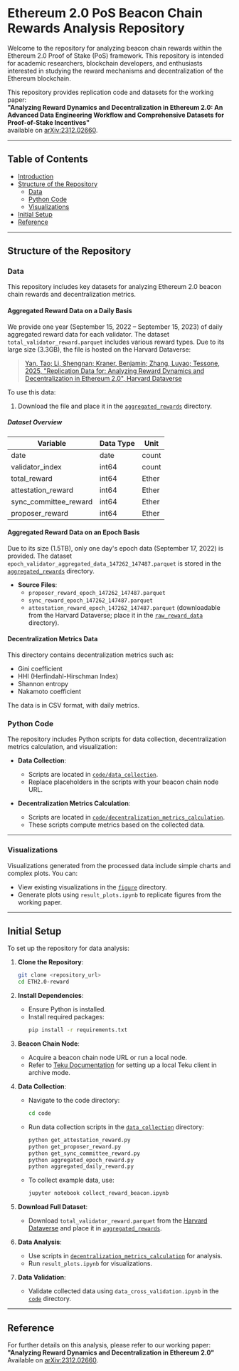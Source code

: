 # Ethereum 2.0 PoS Beacon Chain Rewards Analysis Repository

Welcome to the repository for analyzing beacon chain rewards within the Ethereum 2.0 Proof of Stake (PoS) framework. This repository is intended for academic researchers, blockchain developers, and enthusiasts interested in studying the reward mechanisms and decentralization of the Ethereum blockchain. 

This repository provides replication code and datasets for the working paper:  
**"Analyzing Reward Dynamics and Decentralization in Ethereum 2.0: An Advanced Data Engineering Workflow and Comprehensive Datasets for Proof-of-Stake Incentives"**  
available on [arXiv:2312.02660](https://arxiv.org/abs/2312.02660).

---

## Table of Contents
- [Introduction](#ethereum-20-pos-beacon-chain-rewards-analysis-repository)
- [Structure of the Repository](#structure-of-the-repository)
  - [Data](#data)
  - [Python Code](#python-code)
  - [Visualizations](#visualizations)
- [Initial Setup](#initial-setup)
- [Reference](#reference)

---

## Structure of the Repository

### Data
This repository includes key datasets for analyzing Ethereum 2.0 beacon chain rewards and decentralization metrics.

#### Aggregated Reward Data on a Daily Basis
We provide one year (September 15, 2022 – September 15, 2023) of daily aggregated reward data for each validator. The dataset `total_validator_reward.parquet` includes various reward types. Due to its large size (3.3GB), the file is hosted on the Harvard Dataverse:

> [Yan, Tao; Li, Shengnan; Kraner, Benjamin; Zhang, Luyao; Tessone, 2025, "Replication Data for: Analyzing Reward Dynamics and Decentralization in Ethereum 2.0", Harvard Dataverse](https://doi.org/10.7910/DVN/HG36LO)

To use this data:
1. Download the file and place it in the [`aggregated_rewards`](data/raw_reward_data/aggregated_rewards) directory.

##### Dataset Overview
| **Variable**               | **Data Type** | **Unit** |
|----------------------------|---------------|----------|
| date                       | date          | count    |
| validator_index            | int64         | count    |
| total_reward               | int64         | Ether    |
| attestation_reward         | int64         | Ether    |
| sync_committee_reward      | int64         | Ether    |
| proposer_reward            | int64         | Ether    |

#### Aggregated Reward Data on an Epoch Basis
Due to its size (1.5TB), only one day's epoch data (September 17, 2022) is provided. The dataset `epoch_validator_aggregated_data_147262_147487.parquet` is stored in the [`aggregated_rewards`](data/raw_reward_data/aggregated_rewards) directory.

- **Source Files**:
  - `proposer_reward_epoch_147262_147487.parquet`
  - `sync_reward_epoch_147262_147487.parquet`
  - `attestation_reward_epoch_147262_147487.parquet` (downloadable from the Harvard Dataverse; place it in the [`raw_reward_data`](data/raw_reward_data) directory).

#### Decentralization Metrics Data
This directory contains decentralization metrics such as:
- Gini coefficient
- HHI (Herfindahl-Hirschman Index)
- Shannon entropy
- Nakamoto coefficient

The data is in CSV format, with daily metrics.



### Python Code
The repository includes Python scripts for data collection, decentralization metrics calculation, and visualization:

- **Data Collection**:
  - Scripts are located in [`code/data_collection`](code/data_collection).
  - Replace placeholders in the scripts with your beacon chain node URL.

- **Decentralization Metrics Calculation**:
  - Scripts are located in [`code/decentralization_metrics_calculation`](code/decentralization_metrics_calculation).
  - These scripts compute metrics based on the collected data.

---

### Visualizations
Visualizations generated from the processed data include simple charts and complex plots. You can:

- View existing visualizations in the [`figure`](figure) directory.
- Generate plots using `result_plots.ipynb` to replicate figures from the working paper.

---

## Initial Setup
To set up the repository for data analysis:

1. **Clone the Repository**:
   ```bash
   git clone <repository_url>
   cd ETH2.0-reward
   ```

2. **Install Dependencies**:
   - Ensure Python is installed.
   - Install required packages:
     ```bash
     pip install -r requirements.txt
     ```

3. **Beacon Chain Node**:
   - Acquire a beacon chain node URL or run a local node.
   - Refer to [Teku Documentation](https://docs.teku.consensys.io/development/get-started/start-teku) for setting up a local Teku client in archive mode.

4. **Data Collection**:
   - Navigate to the code directory:
     ```bash
     cd code
     ```
   - Run data collection scripts in the [`data_collection`](code/data_collection) directory:
     ```bash
     python get_attestation_reward.py
     python get_proposer_reward.py
     python get_sync_committee_reward.py
     python aggregated_epoch_reward.py
     python aggregated_daily_reward.py
     ```
   - To collect example data, use:
     ```bash
     jupyter notebook collect_reward_beacon.ipynb
     ```

5. **Download Full Dataset**:
   - Download `total_validator_reward.parquet` from the [Harvard Dataverse](https://dataverse.harvard.edu/dataset.xhtml?persistentId=doi%3A10.7910%2FDVN%2FHG36LO&showIngestSuccess=true&version=DRAFT) and place it in [`aggregated_rewards`](data/raw_reward_data/aggregated_rewards).

6. **Data Analysis**:
   - Use scripts in [`decentralization_metrics_calculation`](code/decentralization_metrics_calculation) for analysis.
   - Run `result_plots.ipynb` for visualizations.

7. **Data Validation**:
   - Validate collected data using `data_cross_validation.ipynb` in the [`code`](code) directory.

---

## Reference
For further details on this analysis, please refer to our working paper:  
**"Analyzing Reward Dynamics and Decentralization in Ethereum 2.0"**  
Available on [arXiv:2312.02660](https://arxiv.org/abs/2312.02660).
